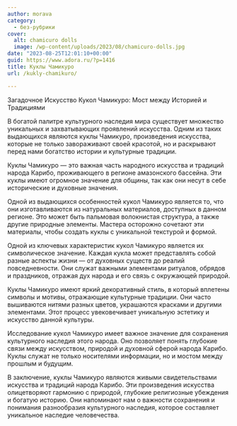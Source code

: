 ```yaml
---
author: morava
category:
  - без-рубрики
cover:
  alt: chamicuro dolls
  image: /wp-content/uploads/2023/08/chamicuro-dolls.jpg
date: "2023-08-25T12:01:10+00:00"
guid: https://www.adora.ru/?p=1416
title: Куклы Чамикуро
url: /kukly-chamikuro/

---
```

Загадочное Искусство Кукол Чамикуро: Мост между Историей и Традициями

В богатой палитре культурного наследия мира существует множество уникальных и захватывающих проявлений искусства. Одним из таких выдающихся являются куклы Чамикуро, произведения искусства, которые не только завораживают своей красотой, но и раскрывают перед нами богатство истории и культурные традиции.

Куклы Чамикуро — это важная часть народного искусства и традиций народа Карибо, проживающего в регионе амазонского бассейна. Эти куклы имеют огромное значение для общины, так как они несут в себе исторические и духовные значения.

Одной из выдающихся особенностей кукол Чамикуро является то, что они изготавливаются из натуральных материалов, доступных в данном регионе. Это может быть пальмовая волокнистая структура, а также другие природные элементы. Мастера осторожно сочетают эти материалы, чтобы создать куклы с уникальной текстурой и формой.

Одной из ключевых характеристик кукол Чамикуро является их символическое значение. Каждая кукла может представлять собой разные аспекты жизни — от духовных существ до реалий повседневности. Они служат важными элементами ритуалов, обрядов и праздников, отражая дух народа и его связь с окружающей природой.

Куклы Чамикуро имеют яркий декоративный стиль, в который вплетены символы и мотивы, отражающие культурные традиции. Они часто вышиваются нитями разных цветов, украшаются красками и другими элементами. Этот процесс увековечивает уникальную эстетику и искусство данной культуры.

Исследование кукол Чамикуро имеет важное значение для сохранения культурного наследия этого народа. Оно позволяет понять глубокие связи между искусством, природой и духовной сферой народа Карибо. Куклы служат не только носителями информации, но и мостом между прошлым и будущим.

В заключение, куклы Чамикуро являются живыми свидетельствами искусства и традиций народа Карибо. Эти произведения искусства олицетворяют гармонию с природой, глубокие религиозные убеждения и богатую историю. Они напоминают нам о важности сохранения и понимания разнообразия культурного наследия, которое составляет уникальное наследие человечества.

